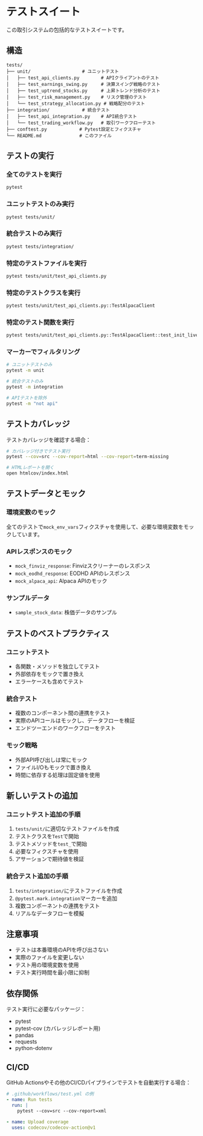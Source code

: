 # テストスイート

この取引システムの包括的なテストスイートです。

## 構造

```
tests/
├── unit/                   # ユニットテスト
│   ├── test_api_clients.py        # APIクライアントのテスト
│   ├── test_earnings_swing.py     # 決算スイング戦略のテスト
│   ├── test_uptrend_stocks.py     # 上昇トレンド分析のテスト
│   ├── test_risk_management.py    # リスク管理のテスト
│   └── test_strategy_allocation.py # 戦略配分のテスト
├── integration/            # 統合テスト
│   ├── test_api_integration.py    # API統合テスト
│   └── test_trading_workflow.py   # 取引ワークフローテスト
├── conftest.py            # Pytest設定とフィクスチャ
└── README.md              # このファイル
```

## テストの実行

### 全てのテストを実行
```bash
pytest
```

### ユニットテストのみ実行
```bash
pytest tests/unit/
```

### 統合テストのみ実行
```bash
pytest tests/integration/
```

### 特定のテストファイルを実行
```bash
pytest tests/unit/test_api_clients.py
```

### 特定のテストクラスを実行
```bash
pytest tests/unit/test_api_clients.py::TestAlpacaClient
```

### 特定のテスト関数を実行
```bash
pytest tests/unit/test_api_clients.py::TestAlpacaClient::test_init_live_account
```

### マーカーでフィルタリング
```bash
# ユニットテストのみ
pytest -m unit

# 統合テストのみ  
pytest -m integration

# APIテストを除外
pytest -m "not api"
```

## テストカバレッジ

テストカバレッジを確認する場合：

```bash
# カバレッジ付きでテスト実行
pytest --cov=src --cov-report=html --cov-report=term-missing

# HTMLレポートを開く
open htmlcov/index.html
```

## テストデータとモック

### 環境変数のモック
全てのテストで`mock_env_vars`フィクスチャを使用して、必要な環境変数をモックしています。

### APIレスポンスのモック
- `mock_finviz_response`: Finvizスクリーナーのレスポンス
- `mock_eodhd_response`: EODHD APIのレスポンス
- `mock_alpaca_api`: Alpaca APIのモック

### サンプルデータ
- `sample_stock_data`: 株価データのサンプル

## テストのベストプラクティス

### ユニットテスト
- 各関数・メソッドを独立してテスト
- 外部依存をモックで置き換え
- エラーケースも含めてテスト

### 統合テスト
- 複数のコンポーネント間の連携をテスト
- 実際のAPIコールはモックし、データフローを検証
- エンドツーエンドのワークフローをテスト

### モック戦略
- 外部API呼び出しは常にモック
- ファイルI/Oもモックで置き換え
- 時間に依存する処理は固定値を使用

## 新しいテストの追加

### ユニットテスト追加の手順
1. `tests/unit/`に適切なテストファイルを作成
2. テストクラスを`Test`で開始
3. テストメソッドを`test_`で開始
4. 必要なフィクスチャを使用
5. アサーションで期待値を検証

### 統合テスト追加の手順
1. `tests/integration/`にテストファイルを作成
2. `@pytest.mark.integration`マーカーを追加
3. 複数コンポーネントの連携をテスト
4. リアルなデータフローを模擬

## 注意事項

- テストは本番環境のAPIを呼び出さない
- 実際のファイルを変更しない
- テスト用の環境変数を使用
- テスト実行時間を最小限に抑制

## 依存関係

テスト実行に必要なパッケージ：
- pytest
- pytest-cov (カバレッジレポート用)
- pandas
- requests
- python-dotenv

## CI/CD

GitHub Actionsやその他のCI/CDパイプラインでテストを自動実行する場合：

```yaml
# .github/workflows/test.yml の例
- name: Run tests
  run: |
    pytest --cov=src --cov-report=xml
    
- name: Upload coverage
  uses: codecov/codecov-action@v1
```